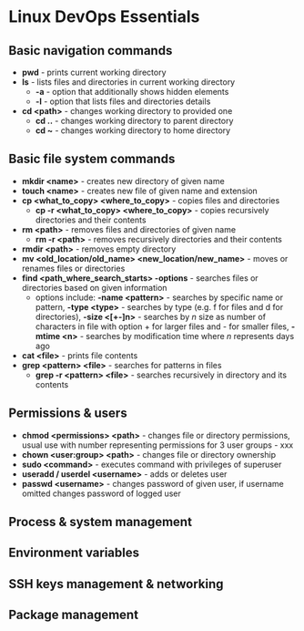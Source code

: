 # Linux DevOps Essentials
## Basic navigation commands
* **pwd** - prints current working directory
* **ls** - lists files and directories in current working directory
  - **-a** - option that additionally shows hidden elements
  - **-l** - option that lists files and directories details
* **cd \<path>** - changes working directory to provided one
  - **cd ..** - changes working directory to parent directory
  - **cd \~** - changes working directory to home directory
## Basic file system commands
* **mkdir \<name>** - creates new directory of given name
* **touch \<name>** - creates new file of given name and extension
* **cp \<what_to_copy> \<where_to_copy>** - copies files and directories
  - **cp -r \<what_to_copy> \<where_to_copy>** - copies recursively directories and their contents
* **rm \<path>** - removes files and directories of given name
  - **rm -r \<path>** - removes recursively directories and their contents
* **rmdir \<path>** - removes empty directory
* **mv \<old_location/old_name> \<new_location/new_name>** - moves or renames files or directories
* **find \<path_where_search_starts> -options** - searches files or directories based on given information
  - options include: **-name \<pattern>** - searches by specific name or pattern, **-type \<type>** - searches by type \(e.g. f for files and d for directories\), **-size \<\[+-\]n>** - searches by *n* size as number of characters in file with option + for larger files and - for smaller files, **-mtime \<n>** - searches by modification time where *n* represents days ago
* **cat \<file>** - prints file contents
* **grep \<pattern> \<file>** - searches for patterns in files
  - **grep -r \<pattern> \<file>** - searches recursively in directory and its contents
## Permissions &amp; users
* **chmod \<permissions> \<path>** - changes file or directory permissions, usual use with number representing permissions for 3 user groups - xxx
* **chown \<user\:group> \<path>** - changes file or directory ownership
* **sudo \<command>** - executes command with privileges of superuser
* **useradd / userdel \<username>** - adds or deletes user
* **passwd \<username>** - changes password of given user, if username omitted changes password of logged user
## Process &amp; system management
## Environment variables
## SSH keys management &amp; networking
## Package management
